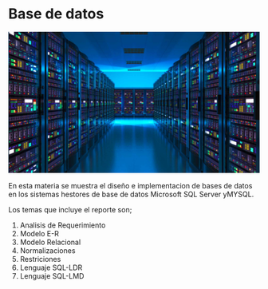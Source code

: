 # Base de datos
![Base de datos](./img/45.jpg)

En esta materia se muestra el diseño e implementacion de bases de datos en los sistemas hestores de base de datos Microsoft SQL Server yMYSQL.

Los temas que incluye el reporte son;

1. Analisis de Requerimiento
2. Modelo E-R
3. Modelo Relacional
4. Normalizaciones
5. Restriciones
6. Lenguaje SQL-LDR
7. Lenguaje SQL-LMD
